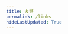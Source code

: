 ```yaml
---
title: 友链
permalink: /links
hideLastUpdated: True
---
```


<template>
  <div>
    <h3>友链</h3>
    <p>
      <a href="mailto:xerrors@163.com?subject=申请友链&body=网站标题： 网站头像链接： 网站描述： 网站地址：">申请友链</a>
      请按照格式申请友链，并确保你的网站已经添加本站为友链
    </p>
    <br>
    <div class="my-links">
        <el-card class="link-card" shadow="hover" v-for="link in links">
          <img class="link-card__avatar" :src="link.avatar"/>
          <h3 class="link-card__title">{{ link.title }}</h3>
          <p>{{ link.description }}</p>
          <a :href="link.site" target="_blank"><el-button class="link-card__button" round>去看看</el-button></a>
        </el-card>
        <el-card class="link-card" shadow="hover">
          欢迎互加友链
        </el-card>
    </div>
  </div>
</template>

<script>
export default {
  data() {
    return {
      links: [
        {
          "title": "Angor",
          "avatar": "https://xerrors.coding.me/avatar.jpg",
          "site": "https://xerrors.coding.me",
          "description": "敬畏代码，敬畏技术"
        },
        {
          "title": "兰州小红鸡",
          "avatar": "https://me.idealli.com/images/head.png",
          "site": "https://me.idealli.com/",
          "description": "代码记录成长"
        }
      ]
    }
  }
}
</script>

<style lang="stylus" scoped>
.my-links
    display flex
    flex-wrap wrap

    .link-card
      width 13rem
      height 20rem
      margin 1rem
      display flex
      justify-content center

      h3
        text-align center

      p
        text-align center

      &__avatar
        display block
        width 6rem
        height 6rem
        margin 0 auto
        border-radius:50%;
        border 4px solid #f4f4f4

      &__button
        margin 0 auto
        display: block

      &:hover
        transform:rotate(-1deg);

@media (max-width: 1000px)
  .my-links
    flex-direction column
    justify-content center
</style>